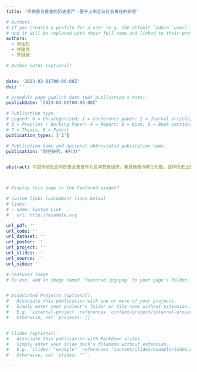 ```yaml
---
title: '传统善会善堂的历史遗产：基于上市企业社会责任的研究'

# Authors
# If you created a profile for a user (e.g. the default `admin` user), write the username (folder name) here
# and it will be replaced with their full name and linked to their profile.
authors:
  - 谢佳松
  - 林建浩
  - 罗挺威

# Author notes (optional)


date: '2023-03-01T00:00:00Z'
doi: ''

# Schedule page publish date (NOT publication's date).
publishDate: '2023-03-01T00:00:00Z'

# Publication type.
# Legend: 0 = Uncategorized; 1 = Conference paper; 2 = Journal article;
# 3 = Preprint / Working Paper; 4 = Report; 5 = Book; 6 = Book section;
# 7 = Thesis; 8 = Patent
publication_types: ['2']

# Publication name and optional abbreviated publication name.
publication: "财经研究，49(3)"


abstract: 中国传统社会中的善会善堂作为民间慈善组织，兼具施善与教化功能，这种历史上的非正式制度是否持续影响当代企业行为？本文将上市企业精确坐标匹配到古代府级层面，并结合史料中善会善堂数据进行实证研究，结果表明：善会善堂密度越高的地区，企业社会责任表现越好；进一步利用企业是否需强制披露社会责任以及自主第三方鉴证等视角剥离机会主义动机，地区善会善堂密度对企业社会责任表现的推动作用依然存在。从作用机制来看，历史上长期存在的善会善堂形成了个体利他的文化观念，通过塑造企业管理者的利他价值观进而影响企业社会责任表现。本文的研究结果表明，历史上长期存在的善会善堂虽然已不复存在，但依然对当今经济活动产生深远影响，这有助于理解中华优秀传统文化的现代意义。



# Display this page in the Featured widget?

# Custom links (uncomment lines below)
# links:
# - name: Custom Link
#   url: http://example.org

url_pdf: ''
url_code: ''
url_dataset: ''
url_poster: ''
url_project: ''
url_slides: ''
url_source: ''
url_video: ''

# Featured image
# To use, add an image named `featured.jpg/png` to your page's folder.


# Associated Projects (optional).
#   Associate this publication with one or more of your projects.
#   Simply enter your project's folder or file name without extension.
#   E.g. `internal-project` references `content/project/internal-project/index.md`.
#   Otherwise, set `projects: []`.


# Slides (optional).
#   Associate this publication with Markdown slides.
#   Simply enter your slide deck's filename without extension.
#   E.g. `slides: "example"` references `content/slides/example/index.md`.
#   Otherwise, set `slides: ""`.

---
```



